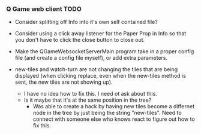 ### Q Game web client TODO ###
  * Consider splitting off Info into it's own self contained file?
  * Consider using a click away listener for the Paper Prop in Info so that you don't have to click the close button to close out.
  * Make the QGameWebsocketServerMain program take in a proper config file (and create a config file myself), or add extra parameters.

  * new-tiles and watch-turn are not changing the tiles that are being displayed (when clicking replace, even when the new-tiles method is sent, the new tiles are not showing up). 
    * I have no idea how to fix this. I need ot ask about this. 
    * Is it maybe that it's at the same position in the tree?
      * Was able to create a hack by having new tiles become a differnet node in the tree by just being the string "new-tiles". Need to connect with someone else who knows react to figure out how to fix this.
